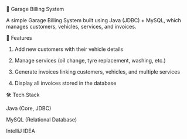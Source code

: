 🚗 Garage Billing System

A simple Garage Billing System built using Java (JDBC) + MySQL, which manages customers, vehicles, services, and invoices.

📌 Features

1. Add new customers with their vehicle details

2. Manage services (oil change, tyre replacement, washing, etc.)

3. Generate invoices linking customers, vehicles, and multiple services

4. Display all invoices stored in the database


🛠️ Tech Stack

Java (Core, JDBC)

MySQL (Relational Database)

IntelliJ IDEA
